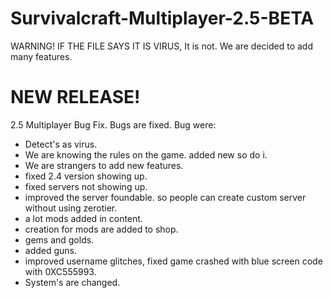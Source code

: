 # Survivalcraft-Multiplayer-2.5-BETA
WARNING! IF THE FILE SAYS IT IS VIRUS, It is not. We are decided to add many features.

# NEW RELEASE!
2.5 Multiplayer Bug Fix.
Bugs are fixed.
Bug were:
- Detect's as virus.
- We are knowing the rules on the game. added new so do i.
- We are strangers to add new features.
- fixed 2.4 version showing up.
- fixed servers not showing up.
- improved the server foundable. so people can create custom server without using zerotier.
- a lot mods added in content.
- creation for mods are added to shop.
- gems and golds.
- added guns.
- improved username glitches, fixed game crashed with blue screen code with 0XC555993.
- System's are changed.
